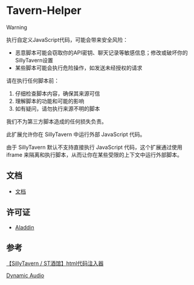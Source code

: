 # Tavern-Helper

> [!Warning]
> 执行自定义JavaScript代码，可能会带来安全风险：
>
> - 恶意脚本可能会窃取你的API密钥、聊天记录等敏感信息；修改或破坏你的SillyTavern设置
> - 某些脚本可能会执行危险操作，如发送未经授权的请求
> 
> 请在执行任何脚本前：
> 1. 仔细检查脚本内容，确保其来源可信
> 2. 理解脚本的功能和可能的影响
> 3. 如有疑问，请勿执行来源不明的脚本
>   
> 我们不为第三方脚本造成的任何损失负责。


此扩展允许你在 SillyTavern 中运行外部 JavaScript 代码。

由于 SillyTavern 默认不支持直接执行 JavaScript 代码，这个扩展通过使用 iframe 来隔离和执行脚本，从而让你在某些受限的上下文中运行外部脚本。

## 文档
- [文档](https://n0vi028.github.io/JS-Slash-Runner-Doc/)

## 许可证

- [Aladdin](LICENSE)

  
## 参考

[【SillyTavern / ST酒馆】html代码注入器](https://greasyfork.org/zh-CN/scripts/503174-sillytavern-st%E9%85%92%E9%A6%86-html%E4%BB%A3%E7%A0%81%E6%B3%A8%E5%85%A5%E5%99%A8)

[Dynamic Audio](https://github.com/SillyTavern/Extension-Audio)
